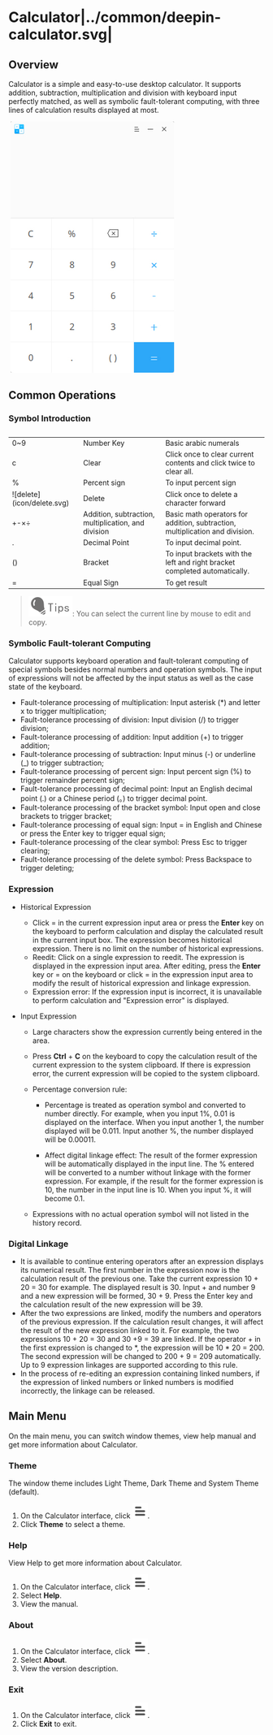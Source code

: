 # Calculator|../common/deepin-calculator.svg|

## Overview

Calculator is a simple and easy-to-use desktop calculator. It supports addition, subtraction, multiplication and division with keyboard input perfectly matched, as well as symbolic fault-tolerant computing, with three lines of calculation results displayed at most.

​                            ![0|calculator](jpg/calculator.jpg)

## Common Operations

### Symbol Introduction

<table class="block1">
    <caption></caption>
    <tbody>
        <tr>
            <td>0~9</td>
            <td>Number Key</td>
            <td>Basic arabic numerals</td>
        </tr>
        <tr>
            <td>c</td>
            <td>Clear</td>
            <td>Click once to clear current contents and click twice to clear all.</td>
        </tr>
    	<tr>
            <td>%</td>
            <td>Percent sign</td>
            <td>To input percent sign</td>
        </tr>
    	<tr>
            <td>![delete](icon/delete.svg)</td>
            <td>Delete</td>
            <td>Click once to delete a character forward</td>
        </tr>
    	<tr>
            <td>+-×÷</td>
            <td>Addition, subtraction, multiplication, and division</td>
            <td>Basic math operators for addition, subtraction, multiplication and division.</td>
        </tr>
        <tr>
            <td>.</td>
            <td>Decimal Point</td>
            <td>To input decimal point.</td>
        </tr>
        <tr>
            <td>()</td>
            <td>Bracket</td>
            <td>To input brackets with the left and right bracket completed automatically.</td>
        </tr>
        <tr>
            <td>=</td>
            <td>Equal Sign</td>
            <td>To get result</td>
        </tr>
    </tbody>
</table>

> ![tips](icon/tips.svg): You can select the current line by mouse to edit and copy.

### Symbolic Fault-tolerant Computing

Calculator supports keyboard operation and fault-tolerant computing of special symbols besides normal numbers and operation symbols. The input of expressions will not be affected by the input status as well as the case state of the keyboard.

- Fault-tolerance processing of multiplication: Input asterisk (*) and letter x to trigger multiplication;
- Fault-tolerance processing of division: Input division (/)  to trigger division;
- Fault-tolerance processing of addition: Input addition (+)  to trigger addition;
- Fault-tolerance processing of subtraction: Input minus (-) or underline (_) to trigger subtraction;
- Fault-tolerance processing of percent sign: Input percent sign (%)  to trigger remainder percent sign;
- Fault-tolerance processing of decimal point: Input an English decimal point (.) or a Chinese period (。) to trigger decimal point.
- Fault-tolerance processing of the bracket symbol: Input open and close brackets to trigger bracket;
- Fault-tolerance processing of equal sign: Input = in English and Chinese or press the Enter key to trigger equal sign;
- Fault-tolerance processing of the clear symbol: Press Esc to trigger clearing;
- Fault-tolerance processing of the delete symbol: Press Backspace  to trigger deleting;

### Expression

- Historical Expression

  - Click  =  in the current expression input area or press the **Enter** key on the keyboard to perform calculation and display the calculated result in the current input box. The expression becomes historical expression. There is no limit on the number of historical expressions.
  - Reedit: Click on a single expression to reedit. The expression is displayed in the expression input area. After editing, press the **Enter** key or = on the keyboard or click = in the expression input area to modify the result of historical expression and linkage expression.
  - Expression error: If the expression input is incorrect, it is unavailable to perform calculation and "Expression error" is displayed.

- Input Expression

  - Large characters show the expression currently being entered in the area.

  - Press **Ctrl** + **C** on the keyboard to copy the calculation result of the current expression to the system clipboard. If there is expression error, the current expression will be copied to the system clipboard.

  - Percentage conversion rule:

    - Percentage is treated as operation symbol and converted to number directly. For example, when you input 1%, 0.01 is displayed on the interface.  When you input another 1, the number displayed will be 0.011. Input another %, the number displayed will be 0.00011.

    - Affect digital linkage effect: The result of the former expression will be automatically displayed in the input line. The % entered will be converted to a number without linkage with the former expression. For example, if the result for the former expression is 10, the number in the input line is 10. When you input %, it will become 0.1.

  - Expressions with no actual operation symbol will not listed in the history record.

### Digital Linkage

- It is available to continue entering operators after an expression displays its numerical result. The first number in the expression now is the calculation result of the previous one.  Take the current expression 10 + 20 = 30 for example. The displayed result is 30.  Input + and number 9 and a new expression will be formed, 30 + 9. Press the Enter key and the calculation result of the new expression will be 39.
- After the two expressions are linked, modify the numbers and operators of the previous expression. If the calculation result changes, it will affect the result of the new expression linked to it. For example, the two expressions 10 + 20 = 30 and 30 +9 = 39 are linked. If the operator +  in the first expression is changed to *, the expression will be 10 * 20 = 200. The second expression will be changed to 200 + 9 = 209 automatically. Up to 9 expression linkages are supported according to this rule.
-  In the process of re-editing an expression containing linked numbers, if the expression of linked numbers or linked numbers is modified incorrectly, the linkage can be released. 

## Main Menu

On the main menu, you can switch window themes, view help manual and get more information about Calculator.

### Theme

The window theme includes Light Theme, Dark Theme and System Theme (default).

1.  On the Calculator interface, click  ![main_menu](icon/main_menu.svg).
2.  Click **Theme** to select a theme.

### Help

View Help to get more information about Calculator.

1.  On the Calculator interface, click ![main_menu](icon/main_menu.svg).
2.  Select **Help**.
3.  View the manual.

### About

1. On the Calculator interface, click ![main_menu](icon/main_menu.svg).
2. Select **About**.
3. View the version description.

### Exit

1. On the Calculator interface, click ![main_menu](icon/main_menu.svg).
2. Click **Exit** to exit.
